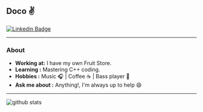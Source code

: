 ## Doco :v:
[![Linkedin Badge](https://img.shields.io/badge/LinkedIn-0077B5?style=for-the-badge&logo=linkedin&logoColor=white)](https://www.linkedin.com/in/vgrajanda/)

---------------------------------------------------------------------------------------------------------------------------------------------------------------------------------
### About
-  **Working at:** I have my own Fruit Store.
-  **Learning :** Mastering C++ coding.
-  **Hobbies :** Music :headphones: | Coffee :coffee: | Bass player :guitar:
-  **Ask me about :** Anything!, I'm always up to help :smile:

---------------------------------------------------------------------------------------------------------------------------------------------------------------------------------

![github stats](https://github-readme-stats.vercel.app/api?username=vgrajanda&show_icons=true)
